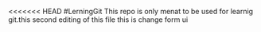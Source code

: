 <<<<<<< HEAD
#LerningGit
This repo is only menat to be used for learnig git.this second editing of this file
this is change form ui

